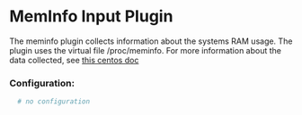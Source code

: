 
# MemInfo Input Plugin

The meminfo plugin collects information about the systems RAM usage.
The plugin uses the virtual file /proc/meminfo.
For more information about the data collected, see [this centos doc](https://www.centos.org/docs/5/html/5.2/Deployment_Guide/s2-proc-meminfo.html)

### Configuration:
```toml
  # no configuration
```
